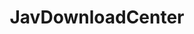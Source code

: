 ---
title: JavDownloadCenter
crosslinks:
- YukiJin
- Kappa
- japancirclejerk
- MEGA
- NSFW_Korea
- doujinshi
- rockthehousemd
- shioritsukada
- incest
- NSFW_Japan
- AsianPorn
- megalinks
- GiannaMichaels
- SakiOkuda
- Reluctance
- jav
- YuiHatano
- Piracy
---
